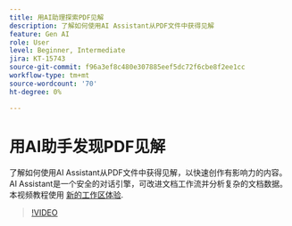 ```yaml
---
title: 用AI助理探索PDF见解
description: 了解如何使用AI Assistant从PDF文件中获得见解
feature: Gen AI
role: User
level: Beginner, Intermediate
jira: KT-15743
source-git-commit: f96a3ef8c480e307885eef5dc72f6cbe8f2ee1cc
workflow-type: tm+mt
source-wordcount: '70'
ht-degree: 0%

---
```


# 用AI助手发现PDF见解

了解如何使用AI Assistant从PDF文件中获得见解，以快速创作有影响力的内容。 AI Assistant是一个安全的对话引擎，可改进文档工作流并分析复杂的文档数据。 本视频教程使用 [新的工作区体验](new-workspace.md).


>[!VIDEO](https://video.tv.adobe.com/v/3430512?quality=12&learn=on&hidetitle=true)
